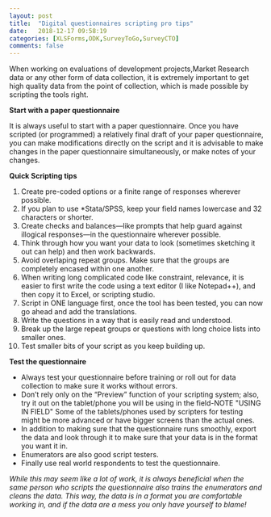 ```yaml
---
layout: post
title:  "Digital questionnaires scripting pro tips"
date:   2018-12-17 09:58:19
categories: [XLSForms,ODK,SurveyToGo,SurveyCTO]
comments: false
---
```

When working on evaluations of development projects,Market Research data or any other form of data collection, it is extremely important to get high quality data from the point of collection, which is made possible by scripting the tools right.

**Start with a paper questionnaire**

It is always useful to start with a paper questionnaire. Once you have scripted (or programmed) a relatively final draft of your paper questionnaire, you can make modifications directly on the script and it is advisable to make changes in the paper questionnaire simultaneously, or make notes of your changes.

**Quick Scripting tips**

1. Create pre-coded options or a finite range of responses wherever possible.
2. If you plan to use *Stata/SPSS, keep your field names lowercase and 32 characters or shorter.
3. Create checks and balances—like prompts that help guard against illogical responses—in the questionnaire wherever possible.
4. Think through how you want your data to look (sometimes sketching it out can help) and then work backwards.
5. Avoid overlaping repeat groups. Make sure that the groups are completely encased within one another.
6. When writing long complicated code like constraint, relevance, it is easier to first write the code using a text editor (I like Notepad++), and then copy it to Excel, or scripting studio.
7. Script in ONE language first, once the tool has been tested, you can now go ahead and add the translations.
8. Write the questions in a way that is easily read and understood.
9. Break up the large repeat groups or questions with long choice lists into smaller ones.
10. Test smaller bits of your script as you keep building up.

**Test the questionnaire**

- Always test your questionnaire before training or roll out for data collection to make sure it works without errors. 
- Don’t rely only on the “Preview” function of your scripting system; also, try it out on the tablet/phone you will be using in the field-NOTE "USING IN FIELD" Some of the tablets/phones used by scripters for testing might be more advanced or have bigger screens than the actual ones.
- In addition to making sure that the questionnaire runs smoothly, export the data and look through it to make sure that your data is in the format you want it in.
- Enumerators are also good script testers.
- Finally use real world respondents to test the questionnaire.

*While this may seem like a lot of work, it is always beneficial when the same person who scripts the questionnaire also trains the enumerators and cleans the data. This way, the data is in a format you are comfortable working in, and if the data are a mess you only have yourself to blame!*

